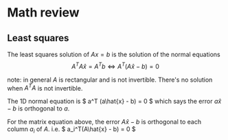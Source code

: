 # Math review

## Least squares

The least squares solution of $Ax=b$ is the solution of the normal equations
$$
A^TA\hat{x}=A^T b \Leftrightarrow A^T(A\hat{x} - b)=0
$$

note: in general $A$ is rectangular and is not invertible. There's no solution when $A^TA$ is not invertible.

The 1D normal equation is $ a^T (a\hat{x} - b) = 0 $ which says the error $a\hat{x} - b$ is orthogonal to $a$.

For the matrix equation above, the error $A\hat{x} - b$ is orthogonal to each column $a_i$ of $A$. i.e. $ a_i^T(A\hat{x} - b) = 0 $
